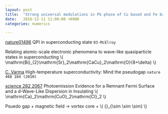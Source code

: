 ```yaml
---
layout: post
title:  "Strong universal modulations in PG phase of Cu based and Fe based HTSC"
date:   2016-12-11 11:00:00 +0900
categories: numerics

---
```


[nature01496](http://www.nature.com/nature/journal/v422/n6932/abs/nature01496.html) QPI in superconducting state `03-McElroy`

Relating atomic-scale electronic phenomena to wave-like quasiparticle states in superconducting \\( \mathrm{Bi}_{2}\mathrm{Sr}_2\mathrm{CaCu}_2\mathrm{O}{8+\delta} \\) 

[C. Varma](http://www.nature.com/nature/journal/v468/n7321/full/468184a.html?from_TRM_site=Yttrium) High-temperature superconductivity: Mind the pseudogap `nature 468 184 (2010)`

[science 282 2067](http://science.sciencemag.org/content/282/5396/2067) Photoemission Evidence for a Remnant Fermi Surface and a d-Wave-Like Dispersion in Insulating \\( \mathrm{Ca}_2\mathrm{CuO}_2\mathrm{Cl}_2 \\) 


Psuedo gap + magnetic field -> vortex core + \\( {}_{\sim \sim \sim} \\)
